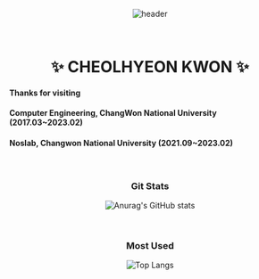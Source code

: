 <div align="center">
  
  ![header](https://capsule-render.vercel.app/api?type=waving&color=timeAuto&height=150&section=header&text=Cheolhyeon's%20GitHub&fontSize=60)

  <br>
  <h1>✨ CHEOLHYEON KWON ✨</h1>
</div>

<div align="left">
  <h4>Thanks for visiting</h4>
  <h4>Computer Engineering, ChangWon National University (2017.03~2023.02)</h4>
  <h4>Noslab, Changwon National University (2021.09~2023.02)</h4>
</div>

<div align="center">
  <br>
  
  <h3> Git Stats </h3>
  
  ![Anurag's GitHub stats](https://github-readme-stats.vercel.app/api?username=kkcchh9999&show_icons=true&theme=darcula)

  <br>  
  <h3> Most Used </h3>
  
  ![Top Langs](https://github-readme-stats.vercel.app/api/top-langs/?username=kkcchh9999&show_icons=true&theme=darcula)

</div>


<!--
**kkcchh9999/kkcchh9999** is a ✨ _special_ ✨ repository because its `README.md` (this file) appears on your GitHub profile.

Here are some ideas to get you started:

- 🔭 I’m currently working on ...
- 🌱 I’m currently learning ...
- 👯 I’m looking to collaborate on ...
- 🤔 I’m looking for help with ...
- 💬 Ask me about ...
- 📫 How to reach me: ...
- 😄 Pronouns: ...
- ⚡ Fun fact: ...
-->

